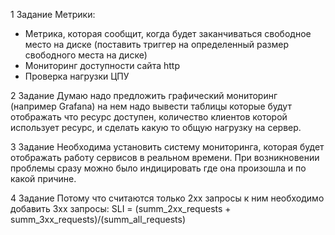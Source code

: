 
1 Задание
Метрики:
- Метрика, которая сообщит, когда будет заканчиваться свободное место на диске (поставить триггер на определенный размер свободного места на диске) 
- Мониторинг доступности сайта http 
- Проверка нагрузки ЦПУ 

2 Задание
Думаю надо предложить графический мониторинг (например Grafana) на нем надо вывести таблицы которые будут отображать что ресурс доступен, количество клиентов которой использует ресурс, и сделать какую то общую нагрузку на сервер. 

3 Задание
Необходима установить систему мониторинга, которая будет отображать работу сервисов в реальном времени. При возникновении проблемы сразу можно было индицировать где она произошла и по какой причине. 

4 Задание
Потому что считаются только 2xx запросы к ним необходимо добавить 3xx запросы: 
SLI = (summ_2xx_requests + summ_3xx_requests)/(summ_all_requests)

